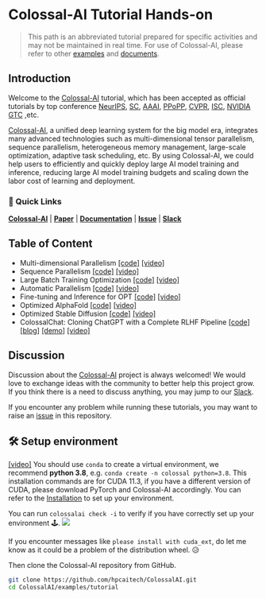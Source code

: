 # Colossal-AI Tutorial Hands-on

> This path is an abbreviated tutorial prepared for specific activities and may not be maintained in real time. For use of Colossal-AI, please refer to other [examples](https://github.com/hpcaitech/ColossalAI/tree/main/examples) and [documents](https://www.colossalai.org/).

## Introduction

Welcome to the [Colossal-AI](https://github.com/hpcaitech/ColossalAI) tutorial, which has been accepted as official tutorials by top conference [NeurIPS](https://nips.cc/), [SC](https://sc22.supercomputing.org/), [AAAI](https://aaai.org/Conferences/AAAI-23/), 
[PPoPP](https://ppopp23.sigplan.org/), [CVPR](https://cvpr2023.thecvf.com/), [ISC](https://www.isc-hpc.com/), [NVIDIA GTC](https://www.nvidia.com/en-us/on-demand/session/gtcspring23-S51482/) ,etc.


[Colossal-AI](https://github.com/hpcaitech/ColossalAI), a unified deep learning system for the big model era, integrates
many advanced technologies such as multi-dimensional tensor parallelism, sequence parallelism, heterogeneous memory management,
large-scale optimization, adaptive task scheduling, etc. By using Colossal-AI, we could help users to efficiently and
quickly deploy large AI model training and inference, reducing large AI model training budgets and scaling down the labor cost of learning and deployment.

### 🚀 Quick Links

[**Colossal-AI**](https://github.com/hpcaitech/ColossalAI) |
[**Paper**](https://arxiv.org/abs/2110.14883) |
[**Documentation**](https://www.colossalai.org/) |
[**Issue**](https://github.com/hpcaitech/ColossalAI/issues/new/choose) |
[**Slack**](https://join.slack.com/t/colossalaiworkspace/shared_invite/zt-z7b26eeb-CBp7jouvu~r0~lcFzX832w)

## Table of Content

 - Multi-dimensional Parallelism [[code]](https://github.com/hpcaitech/ColossalAI/tree/main/examples/tutorial/hybrid_parallel) [[video]](https://www.youtube.com/watch?v=OwUQKdA2Icc)
 - Sequence Parallelism [[code]](https://github.com/hpcaitech/ColossalAI/tree/main/examples/tutorial/sequence_parallel) [[video]](https://www.youtube.com/watch?v=HLLVKb7Cszs)
 - Large Batch Training Optimization [[code]](https://github.com/hpcaitech/ColossalAI/tree/main/examples/tutorial/large_batch_optimizer) [[video]](https://www.youtube.com/watch?v=9Un0ktxJZbI)
 - Automatic Parallelism [[code]](https://github.com/hpcaitech/ColossalAI/tree/main/examples/tutorial/auto_parallel) [[video]](https://www.youtube.com/watch?v=_-2jlyidxqE)
 - Fine-tuning and Inference for OPT [[code]](https://github.com/hpcaitech/ColossalAI/tree/main/examples/tutorial/opt) [[video]](https://www.youtube.com/watch?v=jbEFNVzl67Y)
 - Optimized AlphaFold [[code]](https://github.com/hpcaitech/ColossalAI/tree/main/examples/tutorial/fastfold) [[video]](https://www.youtube.com/watch?v=-zP13LfJP7w)
 - Optimized Stable Diffusion [[code]](https://github.com/hpcaitech/ColossalAI/tree/main/examples/images/diffusion) [[video]](https://www.youtube.com/watch?v=8KHeUjjc-XQ)
 - ColossalChat: Cloning ChatGPT with a Complete RLHF Pipeline
[[code]](https://github.com/hpcaitech/ColossalAI/tree/main/applications/Chat)
[[blog]](https://medium.com/@yangyou_berkeley/colossalchat-an-open-source-solution-for-cloning-chatgpt-with-a-complete-rlhf-pipeline-5edf08fb538b)
[[demo]](https://www.youtube.com/watch?v=HcTiHzApHm0)
[[video]](https://www.youtube.com/watch?v=-qFBZFmOJfg)

## Discussion

Discussion about the [Colossal-AI](https://github.com/hpcaitech/ColossalAI) project is always welcomed! We would love to exchange ideas with the community to better help this project grow.
If you think there is a need to discuss anything, you may jump to our [Slack](https://join.slack.com/t/colossalaiworkspace/shared_invite/zt-z7b26eeb-CBp7jouvu~r0~lcFzX832w).

If you encounter any problem while running these tutorials, you may want to raise an [issue](https://github.com/hpcaitech/ColossalAI/issues/new/choose) in this repository.

## 🛠️ Setup environment
[[video]](https://www.youtube.com/watch?v=dpMYj974ZIc) You should use `conda` to create a virtual environment, we recommend **python 3.8**, e.g. `conda create -n colossal python=3.8`. This installation commands are for CUDA 11.3, if you have a different version of CUDA, please download PyTorch and Colossal-AI accordingly.
You can refer to the [Installation](https://github.com/hpcaitech/ColossalAI#installation) to set up your environment.

You can run `colossalai check -i` to verify if you have correctly set up your environment 🕹️.
![](https://raw.githubusercontent.com/hpcaitech/public_assets/main/examples/tutorial/colossalai%20check%20-i.png)

If you encounter messages like `please install with cuda_ext`, do let me know as it could be a problem of the distribution wheel. 😥

Then clone the Colossal-AI repository from GitHub.
```bash
git clone https://github.com/hpcaitech/ColossalAI.git
cd ColossalAI/examples/tutorial
```
